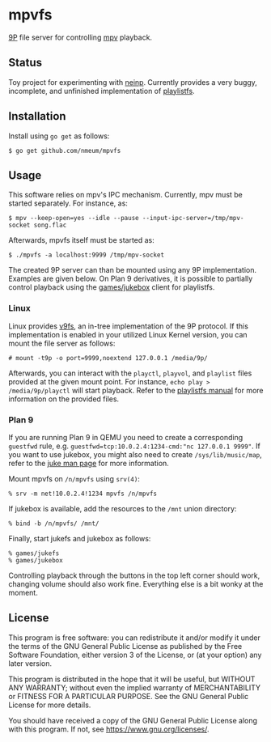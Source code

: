 # mpvfs

[9P][9P wikipedia] file server for controlling [mpv][mpv web] playback.

## Status

Toy project for experimenting with [neinp][neinp source]. Currently
provides a very buggy, incomplete, and unfinished implementation of
[playlistfs][9front playlistfs].

## Installation

Install using `go get` as follows:

	$ go get github.com/nmeum/mpvfs

## Usage

This software relies on mpv's IPC mechanism. Currently, mpv must be
started separately. For instance, as:

	$ mpv --keep-open=yes --idle --pause --input-ipc-server=/tmp/mpv-socket song.flac

Afterwards, mpvfs itself must be started as:

	$ ./mpvfs -a localhost:9999 /tmp/mpv-socket

The created 9P server can than be mounted using any 9P implementation.
Examples are given below. On Plan 9 derivatives, it is possible to
partially control playback using the [games/jukebox][9front jukebox]
client for playlistfs.

### Linux

Linux provides [v9fs][v9fs documentation], an in-tree implementation of
the 9P protocol. If this implementation is enabled in your utilized
Linux Kernel version, you can mount the file server as follows:

	# mount -t9p -o port=9999,noextend 127.0.0.1 /media/9p/

Afterwards, you can interact with the `playctl`, `playvol`, and
`playlist` files provided at the given mount point. For instance,
`echo play > /media/9p/playctl` will start playback. Refer to the
[playlistfs manual][9front playlistfs] for more information on the
provided files.

### Plan 9

If you are running Plan 9 in QEMU you need to create a corresponding
`guestfwd` rule, e.g. `guestfwd=tcp:10.0.2.4:1234-cmd:"nc 127.0.0.1 9999"`.
If you want to use jukebox, you might also need to create
`/sys/lib/music/map`, refer to the [juke man page][9front juke] for more
information.

Mount mpvfs on `/n/mpvfs` using `srv(4)`:

	% srv -m net!10.0.2.4!1234 mpvfs /n/mpvfs

If jukebox is available, add the resources to the `/mnt` union directory:

	% bind -b /n/mpvfs/ /mnt/

Finally, start jukefs and jukebox as follows:

	% games/jukefs
	% games/jukebox

Controlling playback through the buttons in the top left corner should
work, changing volume should also work fine. Everything else is a bit
wonky at the moment.

## License

This program is free software: you can redistribute it and/or modify it under
the terms of the GNU General Public License as published by the Free Software
Foundation, either version 3 of the License, or (at your option) any later
version.

This program is distributed in the hope that it will be useful, but WITHOUT ANY
WARRANTY; without even the implied warranty of MERCHANTABILITY or FITNESS FOR A
PARTICULAR PURPOSE. See the GNU General Public License for more details.

You should have received a copy of the GNU General Public License along with
this program. If not, see <https://www.gnu.org/licenses/>.

[9P wikipedia]: https://en.wikipedia.org/wiki/9P_(protocol)
[mpv web]: https://mpv.io/
[9front playlistfs]: http://man.9front.org/7/playlistfs
[neinp source]: https://git.sr.ht/~rbn/neinp
[9front jukebox]: http://man.9front.org/7/juke
[9front juke]: http://man.9front.org/7/juke
[v9fs documentation]: https://www.kernel.org/doc/html/latest/filesystems/9p.html
